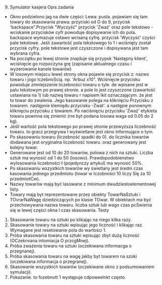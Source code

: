9. Symulator kasjera Opis zadania
-	Okno podzielono jag na dwie części:
	Lewa: pusta. pojawiam się tam towary do skasowania
	prawa: przyciski od O do 9, przycisk 'backspace".Przycisk "Wyczyść" przycisk 'Zważ' oraz pole tekstowo - wciskanie przycisków cyfr powoduje dopisywanie ich do pola. backspace wymazuje ostawo wcisaną cyfrę. przycisk 'Wyczyść' czyści pale tekstowe.
Jeśli zawartość pola tekstowego to 1 i wciśnięty został przycisk cyfry. pole tekstowe jest czyszczone i dopisywana jest tam wybrana cyfra.
-	Na początku po lewej stronie znajduje się przypsk 'Następny klient', wciśnięcie go rozpoczyna grę (zapisanie aktualnego czasu i wyzerowanie kanele towarów)
-	W losowym miejscu lewe) strony okna pojawie się przycisk z:
	nazwo towaru i jogo IczebnoScią. np. 'Arbuz x10". Wciśnięcie przycisku powoduje zmniejszenie liczebności towaru o tyle. de wpisane jest w palu tekstowym po prawej stronie. a pole lo jest czyszczone (zawartość ustawiana na 1) lub
	nazwą towaru r napisem lkit oznaczającym. że jest to towar do zwalenia. Jego kasowanie polega na kliknięciu Przycisku z towarem. następnie klemiędu przycisku -Zwat'. a następie ponownym kliknięciu przycisku z towarem. Po naciśnięciu przycisku 'Zważ' etykieta towaru powinna się zmienić (rre byt podana losowa waga od 0.05 do 2 kg).
- Jeśli wartość pola tekstowego po prawej stronie przewyższa liczebność towaru. to gracz przegrywa I wyświetlane jest okno Informujące o tym.
-	Po skasowaniu towaru (liczebność spadki do 0). do licznika towarów dodawana jest oryginalna liczebność towaru. oraz generowany jest kolejny towar.
-	Generowane jest od 10 do 20 towarów, polowa z nich na sztuki. Liczba sztuk ma wynosić od 1 do 50 (losowo). Prawdopodobienstwo wylosowania liczebności ł (pojedynczy artykul) ma wynosić 50%.
-	Po skasowaniu wszystkich towarów wy
świetlany jest średni czas kasowania 
jednego przedmiotu (towar w Iczobności 10 liczy Się za 10 przedmiotCw).
-	Nazwy towarów mają być lasowane z minimum dwudziestoelementowej listy.
-	Towary mają byt reprezentowane przez obiekty TowarNaSztuki i
TOvrarNaWagę dziedziczących po klasie TOwar. W obiektach ma być
przechowywana nazwa towaru. liczba sztuk lub wago czas pcSwienia się w lewej części okna I czas skasowania.
Testy
1.	Skasowanie towaru na sztuki po klikając na niego kilka razy.
2.	Skasowanie towary na sztuki wpisując jego liczność i klikając raz. Wymagane jest resetowanie pola do wartości 1.
3.	Próba skasowania towaru na sztuki wpisując zbyt dużą liczność
(OCzeknvana intomiacja O przcgMnej).
4.	Próba zważenia towaru na sztuki (oczekiwana informacga o przegnanej).
5.	Próba skasowania towaru na wagę jakby byt towarem na szoki
(oczekiwana informacja o przegranej).
6.	Skasowanie wszystkich towarów (oczekiwane okno z podsumowaniem symulacji).
7.	Pokazanie. to fozebnott 1 występuje cdpoweelnkt często.

